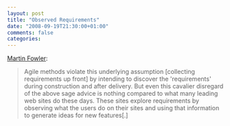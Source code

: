 ```yaml
---
layout: post
title: "Observed Requirements"
date: "2008-09-19T21:30:00+01:00"
comments: false
categories: 
---
```


<p><a href="http://martinfowler.com/bliki/ObservedRequirement.html">Martin Fowler</a>:</p>

<blockquote>
<p>Agile methods violate this underlying assumption [collecting requirements up front] by intending to discover the 'requirements' during construction and after delivery. But even this cavalier disregard of the above sage advice is nothing compared to what many leading web sites do these days. These sites explore requirements by observing what the users do on their sites and using that information to generate ideas for new features[.]</p>
</blockquote>


